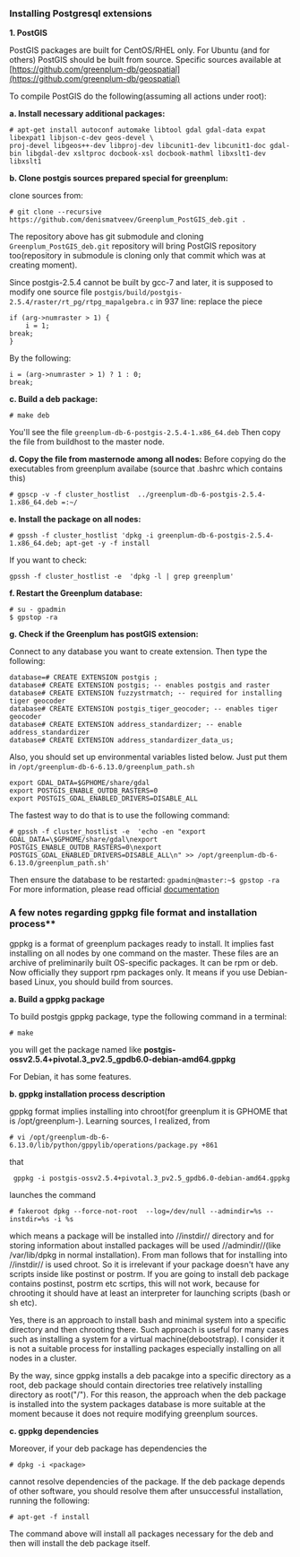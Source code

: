 ### Installing Postgresql extensions

**1. PostGIS**

PostGIS packages are built for CentOS/RHEL only.
For Ubuntu (and for others) PostGIS should be built from source. Specific sources available at [https://github.com/greenplum-db/geospatial](https://github.com/greenplum-db/geospatial)

To compile PostGIS do the following(assuming all actions under root):

**a. Install necessary additional packages:**
```shell
# apt-get install autoconf automake libtool gdal gdal-data expat libexpat1 libjson-c-dev geos-devel \
proj-devel libgeos++-dev libproj-dev libcunit1-dev libcunit1-doc gdal-bin libgdal-dev xsltproc docbook-xsl docbook-mathml libxslt1-dev libxslt1
```
**b. Clone postgis sources prepared special for greenplum:**

clone sources from:
```shell
# git clone --recursive https://github.com/denismatveev/Greenplum_PostGIS_deb.git .
```
The repository above has git submodule and cloning `Greenplum_PostGIS_deb.git` repository will bring PostGIS repository too(repository in submodule is cloning only that commit which was at creating moment).

Since postgis-2.5.4 cannot be built by gcc-7 and later, it is supposed to modify one source file ```postgis/build/postgis-2.5.4/raster/rt_pg/rtpg_mapalgebra.c``` in 937 line:
replace the piece
```
if (arg->numraster > 1) {
   	i = 1;	
break;	
}
```
By the following:
```
i = (arg->numraster > 1) ? 1 : 0;
break;
```

**c. Build a deb package:**
```shell
# make deb
```
You'll see the file ```greenplum-db-6-postgis-2.5.4-1.x86_64.deb```
Then copy the file from buildhost to the master node.

**d. Copy the file from masternode among all nodes:**
Before copying do the executables from greenplum availabe (source that .bashrc which contains this)
```shell
# gpscp -v -f cluster_hostlist  ../greenplum-db-6-postgis-2.5.4-1.x86_64.deb =:~/
```
**e. Install the package on all nodes:**
```shell
# gpssh -f cluster_hostlist 'dpkg -i greenplum-db-6-postgis-2.5.4-1.x86_64.deb; apt-get -y -f install
```
If you want to check:
```shell
gpssh -f cluster_hostlist -e  'dpkg -l | grep greenplum'
```
**f. Restart the Greenplum database:**
```shell
# su - gpadmin
$ gpstop -ra
```
**g. Check if the Greenplum has postGIS extension:**

Connect to any database you want to create extension. Then type the following:
```
database=# CREATE EXTENSION postgis ;
database# CREATE EXTENSION postgis; -- enables postgis and raster
database# CREATE EXTENSION fuzzystrmatch; -- required for installing tiger geocoder
database# CREATE EXTENSION postgis_tiger_geocoder; -- enables tiger geocoder
database# CREATE EXTENSION address_standardizer; -- enable address_standardizer
database# CREATE EXTENSION address_standardizer_data_us;
```
Also, you should set up environmental variables listed below. Just put them in ```/opt/greenplum-db-6-6.13.0/greenplum_path.sh```
```
export GDAL_DATA=$GPHOME/share/gdal
export POSTGIS_ENABLE_OUTDB_RASTERS=0
export POSTGIS_GDAL_ENABLED_DRIVERS=DISABLE_ALL
```
The fastest way to do that is to use the following command:
```
# gpssh -f cluster_hostlist -e  'echo -en "export GDAL_DATA=\$GPHOME/share/gdal\nexport POSTGIS_ENABLE_OUTDB_RASTERS=0\nexport POSTGIS_GDAL_ENABLED_DRIVERS=DISABLE_ALL\n" >> /opt/greenplum-db-6-6.13.0/greenplum_path.sh'
```
Then ensure the database to be restarted: ```gpadmin@master:~$ gpstop -ra```
For more information, please read official [documentation](https://github.com/greenplum-db/geospatial)

### A few notes regarding gppkg file format and installation process**

gppkg is a format of greenplum packages ready to install. It implies fast installing on all nodes by one command on the master. These files are an archive of preliminarily built OS-specific packages. It can be rpm or deb. Now officially they support rpm packages only. It means if you use Debian-based Linux, you should build from sources.

**a. Build a gppkg package**

To build postgis gppkg package, type the following command in a terminal:

```
# make
```
you will get the package named like **postgis-ossv2.5.4+pivotal.3_pv2.5_gpdb6.0-debian-amd64.gppkg**

For Debian, it has some features.

**b. gppkg installation process description**

gppkg format implies installing into chroot(for greenplum it is GPHOME that is /opt/greenplum-<version>). Learning sources, I realized, from 

```
# vi /opt/greenplum-db-6-6.13.0/lib/python/gppylib/operations/package.py +861
```
that
```
 gppkg -i postgis-ossv2.5.4+pivotal.3_pv2.5_gpdb6.0-debian-amd64.gppkg
```

launches the command  

```
# fakeroot dpkg --force-not-root  --log=/dev/null --admindir=%s --instdir=%s -i %s
```

which means a package will be installed into //instdir// directory and for storing information about installed packages will be used //admindir//(like /var/lib/dpkg in normal installation). From man follows that for installing into //instdir// is used chroot. So it is irrelevant if your package doesn't have any scripts inside like postinst or postrm.
If you are going to install deb package contains postinst, postrm etc scrtips, this will not work, because for chrooting it should have at least an interpreter for launching scripts (bash or sh etc).

Yes, there is an approach to install bash and minimal system into a specific directory and then chrooting there. Such approach is useful for many cases such as installing a system for a virtual machine(debootstrap). I consider it is not a suitable process for installing packages especially installing on all nodes in a cluster. 

By the way, since gppkg installs a deb pacakge into a specific directory as a root, deb package should contain directories tree relatively installing directory as root("/").
For this reason, the approach when the deb package is installed into the system packages database is more suitable at the moment because it does not require modifying greenplum sources. 

**c. gppkg dependencies**

Moreover, if your deb package has dependencies the

```
# dpkg -i <package>
```
cannot resolve dependencies of the package. If the deb package depends of other software, you should resolve them after unsuccessful installation, running the following:
```
# apt-get -f install
```
The command above will install all packages necessary for the deb and then will install the deb package itself.
